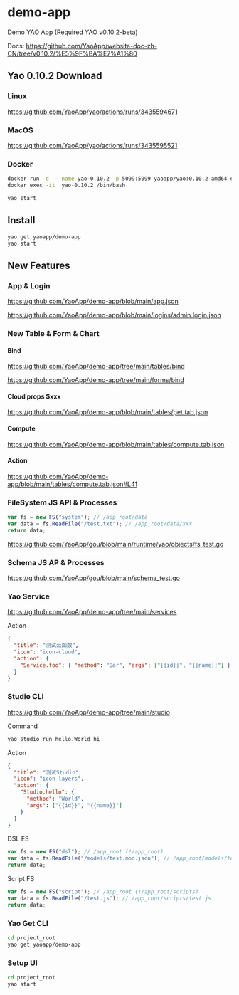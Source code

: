 # demo-app

Demo YAO App (Required YAO v0.10.2-beta)

Docs: https://github.com/YaoApp/website-doc-zh-CN/tree/v0.10.2/%E5%9F%BA%E7%A1%80

## Yao 0.10.2 Download

### Linux

https://github.com/YaoApp/yao/actions/runs/3435594671

### MacOS

https://github.com/YaoApp/yao/actions/runs/3435595521

### Docker

```bash
docker run -d  --name yao-0.10.2 -p 5099:5099 yaoapp/yao:0.10.2-amd64-dev
docker exec -it  yao-0.10.2 /bin/bash
```

```bash
yao start
```

## Install

```bash
yao get yaoapp/demo-app
yao start
```

## New Features

### App & Login

https://github.com/YaoApp/demo-app/blob/main/app.json

https://github.com/YaoApp/demo-app/blob/main/logins/admin.login.json

### New Table & Form & Chart

#### Bind

https://github.com/YaoApp/demo-app/tree/main/tables/bind

https://github.com/YaoApp/demo-app/tree/main/forms/bind

#### Cloud props $xxx

https://github.com/YaoApp/demo-app/blob/main/tables/pet.tab.json

#### Compute

https://github.com/YaoApp/demo-app/blob/main/tables/compute.tab.json

#### Action

https://github.com/YaoApp/demo-app/blob/main/tables/compute.tab.json#L41

### FileSystem JS API & Processes

```javascript
var fs = new FS("system"); // /app_root/data
var data = fs.ReadFile("/test.txt"); // /app_root/data/xxx
return data;
```

https://github.com/YaoApp/gou/blob/main/runtime/yao/objects/fs_test.go

### Schema JS AP & Processes

https://github.com/YaoApp/gou/blob/main/schema_test.go

### Yao Service

https://github.com/YaoApp/demo-app/tree/main/services

Action

```json
{
  "title": "测试云函数",
  "icon": "icon-cloud",
  "action": {
    "Service.foo": { "method": "Bar", "args": ["{{id}}", "{{name}}"] }
  }
}
```

### Studio CLI

https://github.com/YaoApp/demo-app/tree/main/studio

Command

```bash
yao studio run hello.World hi
```

Action

```json
{
  "title": "测试Studio",
  "icon": "icon-layers",
  "action": {
    "Studio.hello": {
      "method": "World",
      "args": ["{{id}}", "{{name}}"]
    }
  }
}
```

DSL FS

```javascript
var fs = new FS("dsl"); // /app_root (!/app_root)
var data = fs.ReadFile("/models/test.mod.json"); // /app_root/models/test.mod.json
return data;
```

Script FS

```javascript
var fs = new FS("script"); // /app_root (!/app_root/scripts)
var data = fs.ReadFile("/test.js"); // /app_root/scripts/test.js
return data;
```

### Yao Get CLI

```bash
cd project_root
yao get yaoapp/demo-app
```

### Setup UI

```bash
cd project_root
yao start
```
